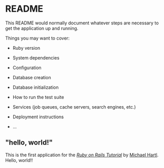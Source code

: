 # README

This README would normally document whatever steps are necessary to get the
application up and running.

Things you may want to cover:

* Ruby version

* System dependencies

* Configuration

* Database creation

* Database initialization

* How to run the test suite

* Services (job queues, cache servers, search engines, etc.)

* Deployment instructions

* ...

## "hello, world!"

This is the first application for the 
[*Ruby on Rails Tutorial*](http://railstutorial.jp/)
by [Michael Hartl](http://www.michaelhartl.com/). Hello, world!!
